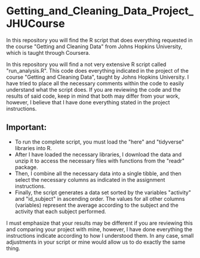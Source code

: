 # Getting_and_Cleaning_Data_Project_JHUCourse
In this repository you will find the R script that does everything requested in the course "Getting and Cleaning Data" from Johns Hopkins University, which is taught through Coursera.

In this repository you will find a not very extensive R script called "run_analysis.R". This code does everything indicated in the project of the course "Getting and Cleaning Data", taught by Johns Hopkins University. I have tried to place all the necessary comments within the code to easily understand what the script does.
If you are reviewing the code and the results of said code, keep in mind that both may differ from your work, however, I believe that I have done everything stated in the project instructions.

## Important:
- To run the complete script, you must load the "here" and "tidyverse" libraries into R.
- After I have loaded the necessary libraries, I download the data and unzip it to access the necessary files with functions from the "readr" package.
- Then, I combine all the necessary data into a single tibble, and then select the necessary columns as indicated in the assignment instructions.
- Finally, the script generates a data set sorted by the variables "activity" and "id_subject" in ascending order. The values ​​for all other columns (variables) represent the average according to the subject and the activity that each subject performed.

I must emphasize that your results may be different if you are reviewing this and comparing your project with mine, however, I have done everything the instructions indicate according to how I understood them. In any case, small adjustments in your script or mine would allow us to do exactly the same thing.

